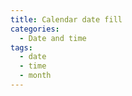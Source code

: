 ```yaml
---
title: Calendar date fill
categories:
  - Date and time
tags:
  - date
  - time
  - month
---
```

